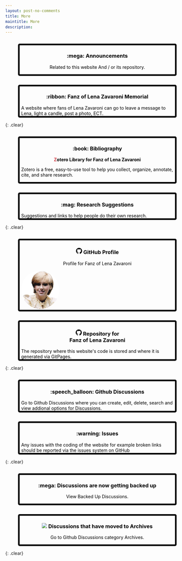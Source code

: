 ```yaml
---
layout: post-no-comments
title: More
maintitle: More
description: 
---
```


<div>
<a  class="style" href="/announcements">
<figure class="fig1">
<h3 class="ct">:mega: Announcements</h3>
<p class="ct">Related to this website And / or its repository.</p>
</figure>
</a>
</div>

<div>
<a class="style" href="https://fanz-of-lena-zavaroni.muchloved.com/">
<figure class="fig2">
<h3 class="ct">:ribbon: Fanz of Lena Zavaroni Memorial</h3>
A website where fans of Lena Zavaroni can go to leave a message to Lena, light a candle, post a photo, ECT.
</figure>
</a>
</div>

{: .clear}

<div>
<a class="style" href="https://www.zotero.org/fanzoflenazavaroni/library">
<figure class="fig1">
<h3 class="ct">:book: Bibliography</h3>
<p class="ct"><strong><span class="z">Z</span>otero Library for Fanz of Lena Zavaroni</strong></p>
<p>Zotero is a free, easy-to-use tool to help you collect, organize, annotate, cite, and share research.</p>
</figure>
</a>
</div>

<div>
<a class="style" href="/research">
<figure class="fig2">
<h3 class="ct">:mag: Research Suggestions</h3>
Suggestions and links to help people do their own research.
</figure>
</a>
</div>

{: .clear}

<div>
<a class="style" href="https://github.com/FanzOfLenaZavaroni">
<figure class="fig1">
<h3 class="ct"><img src="/assets/images/svg/GitHub_Invertocat_Logo.svg" width="20" height="auto"/> GitHub Profile</h3>
<p class="ct">Profile for Fanz of Lena Zavaroni</p>
<img src="/assets/images/Lena/LZ-02-cropped-removebg.png" width="120px" height="auto" style="margin:0 auto; border-radius: 50% !important;"/>
</figure>
</a>
</div>

<div>
<a class="style" href="https://github.com/FanzOfLenaZavaroni/fanzoflenazavaroni.github.io">
<figure class="fig2">
<h3 class="ct"><img src="/assets/images/svg/GitHub_Invertocat_Logo.svg" width="20" height="auto"/> Repository for<br />Fanz of Lena Zavaroni</h3>
The repository where this website's code is stored and where it is generated via GitPages.
</figure>
</a>
</div>

{: .clear}

<div>
<a class="style" href="https://github.com/FanzOfLenaZavaroni/fanzoflenazavaroni.github.io/discussions">
<figure class="fig1">
<h3 class="ct">:speech_balloon: Github Discussions</h3>
Go to Github Discussions where you can create, edit, delete, search and view addional options for Discussions.
</figure>
</a>
</div>

<div>
<a class="style" href="https://github.com/FanzOfLenaZavaroni/fanzoflenazavaroni.github.io/issues">
<figure class="fig2">
<h3 class="ct">:warning: Issues</h3>
Any issues with the coding of the website for example broken links should be reported via the issues system on GitHub
</figure>
</a>
</div>

{: .clear}

<div>
<a class="style" href="/discussions-backup">
<figure class="fig1">
<h3 class="ct">:mega: Discussions are now getting backed up</h3>
<p class="ct">View Backed Up Discussions.</p>
</figure>
</a>
</div>

<div>
<a class="style" href="https://github.com/FanzOfLenaZavaroni/fanzoflenazavaroni.github.io/discussions/categories/archives">
<figure class="fig2">
<h3 class="ct"><img src="https://github.githubassets.com/images/icons/emoji/unicode/1f5c4.png" /> Discussions that have moved to Archives</h3>
<p class="ct">Go to Github Discussions category Archives.</p>
</figure>
</a>
</div>
<br />{: .clear}

<style>
.z {color:#cf3b43;}

a.style:link {color:#000000;}
a.style:visited  {color:#000000;}
a.style:hover {color:#2a7ae2;}
a.style:active {color:#1756a9;}
a.style:focus {color:#2a7ae2;}

.ct {text-align:center;}
.fig1 {float:left; width:45%; height:250px; padding-left:5px; padding-right:5px; border:solid 5px #000000; border-radius: 5px;}
.fig2 {float:right; width:45%; height:250px; padding-left:5px; padding-right:5px; border:solid 5px #000000; border-radius: 5px;}
.fig3 {float:left; width:97.5%; height:250px; padding-left:5px; padding-right:5px; border:solid 5px #000000; border-radius: 5px;}

@media screen and (orientation:portrait) {
.fig1, .fig2, .fig3, .fig4, .fig5, .fig6, .fig7, .fig8 {float:left; width:95%; height:unset; }
}
</style>
